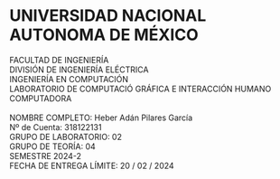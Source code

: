 # UNIVERSIDAD NACIONAL AUTONOMA DE MÉXICO 
  FACULTAD DE INGENIERÍA \
  DIVISIÓN DE INGENIERÍA ELÉCTRICA \
  INGENIERÍA EN COMPUTACIÓN  \
  LABORATORIO DE COMPUTACIÓ GRÁFICA E INTERACCIÓN HUMANO COMPUTADORA \
 \
NOMBRE COMPLETO: Heber Adán Pilares García \
Nº de Cuenta: 318122131 \
GRUPO DE LABORATORIO: 02 \
GRUPO DE TEORÍA: 04 \
SEMESTRE 2024-2 \
FECHA DE ENTREGA LÍMITE: 20 / 02 / 2024
